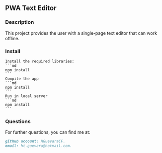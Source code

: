 ## PWA Text Editor

### Description

This project provides the user with a single-page text editor that can work offline.


### Install

    Install the required libraries:
    ```md
    npm install
    ```
    Compile the app
    ```md
    npm install
    ```
    Run in local server
    ```md
    npm install
    ```

### Questions

For further questions, you can find me at:
```md
github account: HGuevaraCF.
email: ht.guevara@hotmail.com.
```